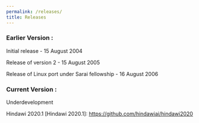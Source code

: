 ```yaml
---
permalink: /releases/
title: Releases
---
```

### Earlier Version :

Initial release - 15 August 2004

Release of version 2 - 15 August 2005

Release of Linux port under Sarai fellowship - 16 August 2006

### Current Version : 
Underdevelopment

 Hindawi 2020.1
[Hindawi 2020.1]: https://github.com/hindawiai/hindawi2020

